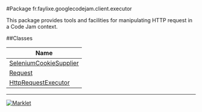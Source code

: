 #Package fr.faylixe.googlecodejam.client.executor


<p>This package provides tools and facilities for manipulating
 HTTP request in a Code Jam context.</p>

##Classes

| Name |
| --- |
| [SeleniumCookieSupplier](SeleniumCookieSupplier.md) |
| [Request](Request.md) |
| [HttpRequestExecutor](HttpRequestExecutor.md) |

---
[![Marklet](https://img.shields.io/badge/Generated%20by-Marklet-green.svg)](https://github.com/Faylixe/marklet)
